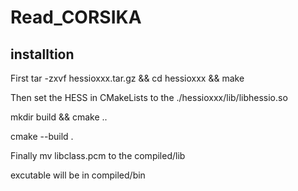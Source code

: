 # Read_CORSIKA

## installtion

First tar -zxvf hessioxxx.tar.gz  && cd hessioxxx && make 

Then set the HESS in CMakeLists to the ./hessioxxx/lib/libhessio.so

mkdir build && cmake .. 

cmake --build . 

Finally mv libclass.pcm to the compiled/lib

excutable will be in compiled/bin

